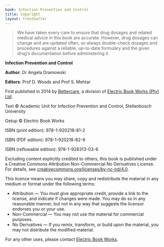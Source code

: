 ```yaml
---
book: Infection Prevention and Control
title: Copyright
layout: frontmatter
---
```


> We have taken every care to ensure that drug dosages and related medical advice in this book are accurate. However, drug dosages can change and are updated often, so always double-check dosages and procedures against a reliable, up-to-date formulary and the given drug‘s documentation before administering it.

**Infection Prevention and Control**

**Author**: Dr Angela Dramowski

**Editors**: Prof D. Woods and Prof S. Mehtar

First published in 2014 by [Bettercare](http://bettercare.co.za), a division of [Electric Book Works (Pty) Ltd](http://www.electricbookworks.com). 

Text © Academic Unit for Infection Prevention and Control, Stellenbosch University

Getup © Electric Book Works

ISBN (print edition): 978-1-920218-81-2

ISBN (PDF edition): 978-1-920218-82-9

ISBN (reflowable edition): 978-1-928313-03-8

Excluding content explicitly credited to others, this book is published under a Creative Commons Attribution Non-Commercial No Derivatives License. For details, see [creativecommons.org/licenses/by-nc-nd/4.0](http://creativecommons.org/licenses/by-nc-nd/4.0/).

This licence means you may share, copy and redistribute the material in any medium or format under the following terms:

* Attribution — You must give appropriate credit, provide a link to the license, and indicate if changes were made. You may do so in any reasonable manner, but not in any way that suggests the licensor endorses you or your use.
* Non-Commercial — You may not use the material for commercial purposes.
* No Derivatives — If you remix, transform, or build upon the material, you may not distribute the modified material.

For any other uses, please contact [Electric Book Works](http://electricbookworks.com).
